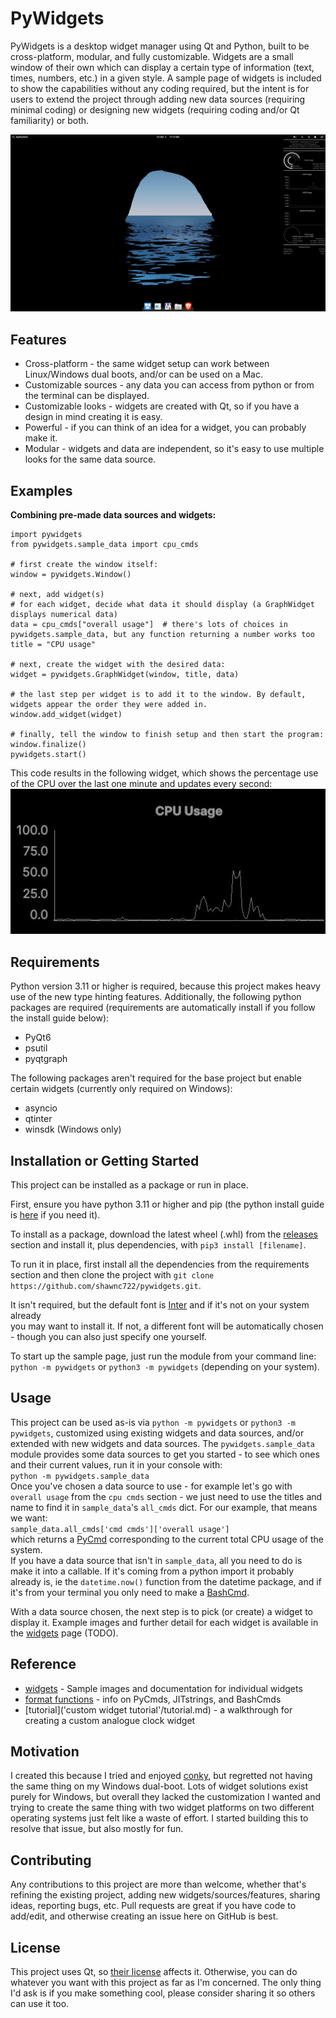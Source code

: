 # PyWidgets

PyWidgets is a desktop widget manager using Qt and Python, built to be cross-platform, modular, and fully customizable.
Widgets are a small window of their own which can display a certain type of information (text, times, numbers, etc.) in a given style.
A sample page of widgets is included to show the capabilities without any coding required, but the intent is for users to extend the project through adding new data sources (requiring minimal coding) or designing new widgets (requiring coding and/or Qt familiarity) or both.

![sample widget image](pictures/sample_widget_example_linux.jpg "An example of a widget setup")
## Features
* Cross-platform - the same widget setup can work between Linux/Windows dual boots, and/or can be used on a Mac.
* Customizable sources - any data you can access from python or from the terminal can be displayed.
* Customizable looks - widgets are created with Qt, so if you have a design in mind creating it is easy.
* Powerful - if you can think of an idea for a widget, you can probably make it.
* Modular - widgets and data are independent, so it's easy to use multiple looks for the same data source.
## Examples

**Combining pre-made data sources and widgets:**

```python3
import pywidgets
from pywidgets.sample_data import cpu_cmds

# first create the window itself:
window = pywidgets.Window()

# next, add widget(s)
# for each widget, decide what data it should display (a GraphWidget displays numerical data)
data = cpu_cmds["overall usage"]  # there's lots of choices in pywidgets.sample_data, but any function returning a number works too
title = "CPU usage"

# next, create the widget with the desired data:
widget = pywidgets.GraphWidget(window, title, data)

# the last step per widget is to add it to the window. By default, widgets appear the order they were added in.
window.add_widget(widget)

# finally, tell the window to finish setup and then start the program:
window.finalize()
pywidgets.start()
```
This code results in the following widget, which shows the percentage use of 
the CPU over the last one minute and updates every second:  
![Image of above widget](pictures/graph_widget_example.jpg "The widget created by the code above")

## Requirements
Python version 3.11 or higher is required, because this project makes heavy use of the new type hinting features. Additionally, the following python packages are required (requirements are automatically install if you follow the install guide below):
* PyQt6
* psutil
* pyqtgraph  

The following packages aren't required for the base project but enable certain widgets (currently only required on Windows):
* asyncio
* qtinter
* winsdk (Windows only)

## Installation or Getting Started

This project can be installed as a package or run in place.  

First, ensure you have python 3.11 or higher and pip (the python install guide is [here](https://wiki.python.org/moin/BeginnersGuide/Download) if you need it).

To install as a package, download the latest wheel (.whl)
from the [releases](https://github.com/shawnc722/pywidgets/releases) section and install it, plus dependencies,
with `pip3 install [filename]`.

To run it in place, first install all the dependencies from the requirements 
section and then clone the project with `git clone https://github.com/shawnc722/pywidgets.git`.  

It isn't required, but the default font is [Inter](https://github.com/rsms/inter) and if it's not on your system already  
you may want to install it. If not, a different font will be automatically chosen - though you can also just specify one yourself.

To start up the sample page, just run the module from your command line: `python -m pywidgets` or `python3 -m pywidgets` (depending on your system).

## Usage

This project can be used as-is via `python -m pywidgets` or `python3 -m pywidgets`, customized using existing widgets 
and data sources, and/or extended with new widgets and data sources. The `pywidgets.sample_data` 
module provides some data sources to get you started - to see which ones and their current 
values, run it in your console with:  
`python -m pywidgets.sample_data`  
Once you've chosen a data source to use - for example let's go with `overall usage` from the `cpu cmds` section - 
we just need to use the titles and name to find it in `sample_data`'s `all_cmds` dict. For our 
example, that means we want:  
`sample_data.all_cmds['cmd cmds']['overall usage']`  
which returns a [PyCmd](todo) corresponding to the current total CPU usage of the system.  
If you have a data source that isn't in `sample_data`, all you need to do is make it into a callable. If it's coming from a python import it probably already is, ie the `datetime.now()` function from the datetime package, and if it's from your terminal you only need to make a [BashCmd](todo).  

With a data source chosen, the next step is to pick (or create) a widget to display it. Example images and further detail for each widget is available in the [widgets](todo) page (TODO).

## Reference

* [widgets](todo) - Sample images and documentation for individual widgets  
* [format functions](todo) - info on PyCmds, JITstrings, and BashCmds  
* [tutorial]('custom widget tutorial'/tutorial.md) - a walkthrough for creating a custom analogue clock widget

## Motivation

I created this because I tried and enjoyed [conky](https://wiki.archlinux.org/title/Conky), but regretted not having 
the same thing on my Windows dual-boot.
Lots of widget solutions exist purely for Windows, but overall they lacked the customization I wanted and trying to 
create the same thing with two widget platforms on two different operating systems just felt like a waste of effort. 
I started building this to resolve that issue, but also mostly for fun. 

## Contributing
Any contributions to this project are more than welcome, whether that's refining the existing project, adding new widgets/sources/features, sharing ideas, reporting bugs, etc.
Pull requests are great if you have code to add/edit, and otherwise creating an issue here on GitHub is best.

## License

This project uses Qt, so [their license](https://www.qt.io/licensing/) affects it.
Otherwise, you can do whatever you want with this project as far as I'm concerned. The only thing I'd ask is if you make 
something cool, please consider sharing it so others can use it too.
